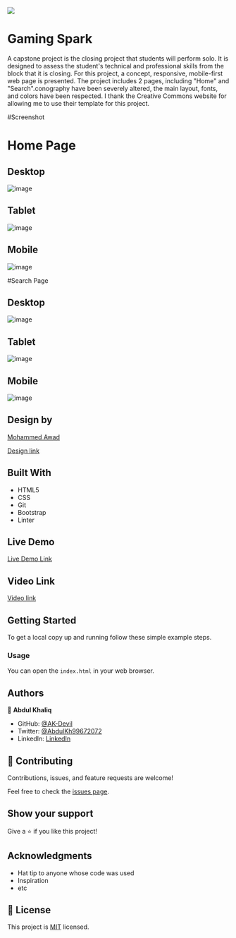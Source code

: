 ![](https://img.shields.io/badge/Microverse-blueviolet)

# Gaming Spark

A capstone project is the closing project that students will perform solo. It is designed to assess the student's technical and professional skills from the block that it is closing. For this project, a concept, responsive, mobile-first web page is presented.
The project includes 2 pages, including "Home" and "Search".conography have been severely altered, the main layout, fonts, and colors have been respected. I thank the Creative Commons website for allowing me to use their template for this project.

#Screenshot

# Home Page

## Desktop

![image](https://user-images.githubusercontent.com/70257073/102419241-360f4180-4021-11eb-9912-23ea7425142f.png)

## Tablet

![image](https://user-images.githubusercontent.com/70257073/102539407-77f6c100-40cf-11eb-8463-763ef0f3db9a.png)

## Mobile

![image](https://user-images.githubusercontent.com/70257073/102539515-9b217080-40cf-11eb-9b52-5c75cf4b1e19.png)


#Search Page

## Desktop

![image](https://user-images.githubusercontent.com/70257073/102539728-e176cf80-40cf-11eb-8214-ce6afd8153f2.png)

## Tablet

![image](https://user-images.githubusercontent.com/70257073/102539800-f94e5380-40cf-11eb-9a6a-c044800eb538.png)

## Mobile

![image](https://user-images.githubusercontent.com/70257073/102539854-09fec980-40d0-11eb-9c8c-357b575eebf6.png)

## Design by 

[Mohammed Awad](https://www.behance.net/M_Awad)

[Design link](https://www.behance.net/gallery/24796463/ZATTIX)

## Built With

- HTML5
- CSS
- Git
- Bootstrap
- Linter

## Live Demo

[Live Demo Link](https://ak-devil.github.io/Gaming-World-Capstone-Projecct-/)

## Video Link

[Video link](https://www.dailymotion.com/video/x7y5j02)

## Getting Started

To get a local copy up and running follow these simple example steps.

### Usage
You can open the `index.html` in your web browser.


## Authors

👤 **Abdul Khaliq**

- GitHub: [@AK-Devil](https://github.com/AK-Devil)
- Twitter: [@AbdulKh99672072](https://twitter.com/AbdulKh99672072)
- LinkedIn: [LinkedIn](https://linkedin.com/abdul-khaliq-89452b1a9)

## 🤝 Contributing

Contributions, issues, and feature requests are welcome!

Feel free to check the [issues page](issues/).

## Show your support

Give a ⭐️ if you like this project!

## Acknowledgments

- Hat tip to anyone whose code was used
- Inspiration
- etc

## 📝 License

This project is [MIT](lic.url) licensed.
